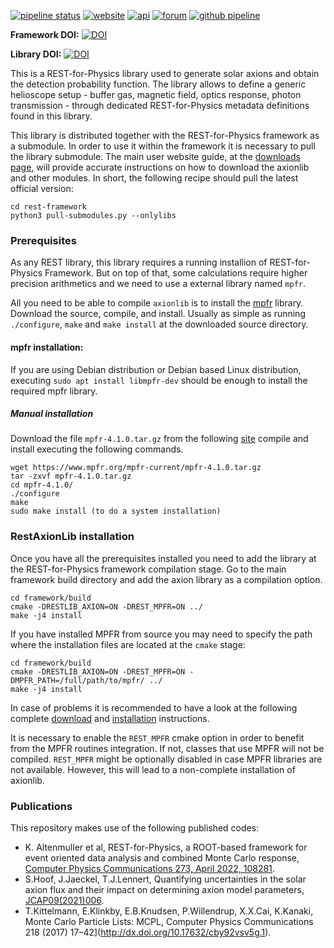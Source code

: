 [![pipeline status](https://gitlab.cern.ch/rest-for-physics/axionlib/badges/master/pipeline.svg)](https://gitlab.cern.ch/rest-for-physics/axionlib/-/commits/master)
[![website](https://img.shields.io/badge/user-guide-E8B6FF.svg)](https://rest-for-physics.github.io)
[![api](https://img.shields.io/badge/user-API-FFCA78.svg)](https://sultan.unizar.es/rest/)
[![forum](https://img.shields.io/badge/user-forum-AAFF90.svg)](https://rest-forum.unizar.es/)
[![github pipeline](https://github.com/rest-for-physics/axionlib/actions/workflows/validation.yml/badge.svg)](https://github.com/rest-for-physics/axionlib/commits/master)

**Framework DOI:** [![DOI](https://zenodo.org/badge/DOI/10.5281/zenodo.7156324.svg)](https://doi.org/10.5281/zenodo.7156324)

**Library DOI:** [![DOI](https://zenodo.org/badge/DOI/10.5281/zenodo.7415788.svg)](https://doi.org/10.5281/zenodo.7415788)


This is a REST-for-Physics library used to generate solar axions and obtain the detection probability function. The library allows to define a generic helioscope setup - buffer gas, magnetic field, optics response, photon transmission - through dedicated REST-for-Physics metadata definitions found in this library.

This library is distributed together with the REST-for-Physics framework as a submodule. In order to use it within the framework it is necessary to pull the library submodule. The main user website guide, at the [downloads page](https://rest-for-physics.github.io/downloading.html), will provide accurate instructions on how to download the axionlib and other modules. In short, the following recipe should pull the latest official version:

```
cd rest-framework
python3 pull-submodules.py --onlylibs
```

### Prerequisites

As any REST library, this library requires a running installion of REST-for-Physics Framework. But on top of that, some calculations require higher precision arithmetics and we need to use a external library named `mpfr`.

All you need to be able to compile `axionlib` is to install the [mpfr](https://www.mpfr.org) library. Download the source, compile, and install.  Usually as simple as running `./configure`, `make` and `make install` at the downloaded source directory.

#### mpfr installation:

If you are using Debian distribution or Debian based Linux distribution, executing `sudo apt install libmpfr-dev` should be enough to install the required mpfr library.

##### Manual installation

Download the file `mpfr-4.1.0.tar.gz` from the following [site](https://www.mpfr.org/mpfr-current/#download) compile and install executing the following commands.

```
wget https://www.mpfr.org/mpfr-current/mpfr-4.1.0.tar.gz
tar -zxvf mpfr-4.1.0.tar.gz
cd mpfr-4.1.0/
./configure
make
sudo make install (to do a system installation)
```

### RestAxionLib installation

Once you have all the prerequisites installed you need to add the library at the REST-for-Physics framework compilation stage. Go to the main framework build directory and add the axion library as a compilation option.

```
cd framework/build
cmake -DRESTLIB_AXION=ON -DREST_MPFR=ON ../
make -j4 install
```

If you have installed MPFR from source you may need to specify the path where the installation files are located at the `cmake` stage:

```
cd framework/build
cmake -DRESTLIB_AXION=ON -DREST_MPFR=ON -DMPFR_PATH=/full/path/to/mpfr/ ../
make -j4 install
```

In case of problems it is recommended to have a look at the following complete [download](https://rest-for-physics.github.io/downloading.html) and [installation](https://rest-for-physics.github.io/installation) instructions.

It is necessary to enable the `REST_MPFR` cmake option in order to benefit from the MPFR routines integration. If not, classes that use MPFR will not be compiled. `REST_MPFR` might be optionally disabled in case MPFR libraries are not available. However, this will lead to a non-complete installation of axionlib.

### Publications

This repository makes use of the following published codes:

- K. Altenmuller et al, REST-for-Physics, a ROOT-based framework for event oriented data analysis and combined Monte Carlo response, [Computer Physics Communications 273, April 2022, 108281](https://doi.org/10.1016/j.cpc.2021.108281).
- S.Hoof, J.Jaeckel, T.J.Lennert, Quantifying uncertainties in the solar axion flux and their impact on determining axion model parameters, [JCAP09(2021)006](https://doi.org/10.1088/1475-7516/2021/09/006).
- T.Kittelmann, E.Klinkby, E.B.Knudsen, P.Willendrup, X.X.Cai, K.Kanaki, Monte Carlo Particle Lists: MCPL, Computer Physics Communications 218 (2017) 17–42](http://dx.doi.org/10.17632/cby92vsv5g.1).
